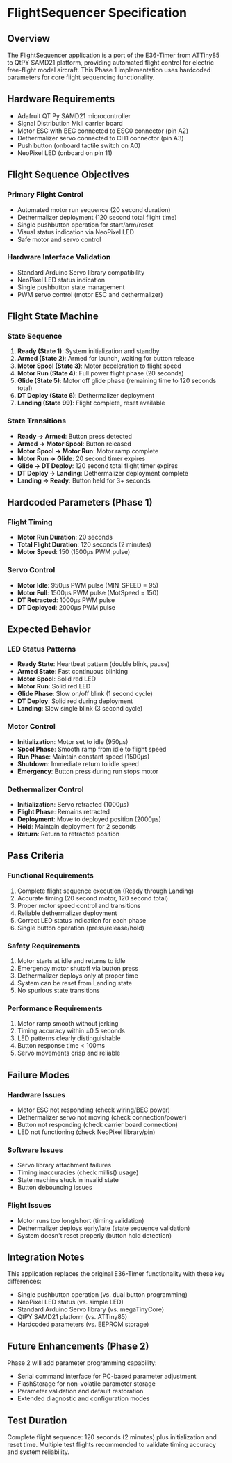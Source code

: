 # FlightSequencer Specification

## Overview

The FlightSequencer application is a port of the E36-Timer from ATTiny85 to QtPY SAMD21 platform, providing automated flight control for electric free-flight model aircraft. This Phase 1 implementation uses hardcoded parameters for core flight sequencing functionality.

## Hardware Requirements

- Adafruit QT Py SAMD21 microcontroller
- Signal Distribution MkII carrier board
- Motor ESC with BEC connected to ESC0 connector (pin A2)
- Dethermalizer servo connected to CH1 connector (pin A3)
- Push button (onboard tactile switch on A0)
- NeoPixel LED (onboard on pin 11)

## Flight Sequence Objectives

### Primary Flight Control
- Automated motor run sequence (20 second duration)
- Dethermalizer deployment (120 second total flight time)
- Single pushbutton operation for start/arm/reset
- Visual status indication via NeoPixel LED
- Safe motor and servo control

### Hardware Interface Validation
- Standard Arduino Servo library compatibility
- NeoPixel LED status indication
- Single pushbutton state management
- PWM servo control (motor ESC and dethermalizer)

## Flight State Machine

### State Sequence
1. **Ready (State 1)**: System initialization and standby
2. **Armed (State 2)**: Armed for launch, waiting for button release
3. **Motor Spool (State 3)**: Motor acceleration to flight speed
4. **Motor Run (State 4)**: Full power flight phase (20 seconds)
5. **Glide (State 5)**: Motor off glide phase (remaining time to 120 seconds total)
6. **DT Deploy (State 6)**: Dethermalizer deployment
7. **Landing (State 99)**: Flight complete, reset available

### State Transitions
- **Ready → Armed**: Button press detected
- **Armed → Motor Spool**: Button released
- **Motor Spool → Motor Run**: Motor ramp complete
- **Motor Run → Glide**: 20 second timer expires
- **Glide → DT Deploy**: 120 second total flight timer expires
- **DT Deploy → Landing**: Dethermalizer deployment complete
- **Landing → Ready**: Button held for 3+ seconds

## Hardcoded Parameters (Phase 1)

### Flight Timing
- **Motor Run Duration**: 20 seconds
- **Total Flight Duration**: 120 seconds (2 minutes)
- **Motor Speed**: 150 (1500µs PWM pulse)

### Servo Control
- **Motor Idle**: 950µs PWM pulse (MIN_SPEED = 95)
- **Motor Full**: 1500µs PWM pulse (MotSpeed = 150)
- **DT Retracted**: 1000µs PWM pulse
- **DT Deployed**: 2000µs PWM pulse

## Expected Behavior

### LED Status Patterns
- **Ready State**: Heartbeat pattern (double blink, pause)
- **Armed State**: Fast continuous blinking
- **Motor Spool**: Solid red LED
- **Motor Run**: Solid red LED
- **Glide Phase**: Slow on/off blink (1 second cycle)
- **DT Deploy**: Solid red during deployment
- **Landing**: Slow single blink (3 second cycle)

### Motor Control
- **Initialization**: Motor set to idle (950µs)
- **Spool Phase**: Smooth ramp from idle to flight speed
- **Run Phase**: Maintain constant speed (1500µs)
- **Shutdown**: Immediate return to idle speed
- **Emergency**: Button press during run stops motor

### Dethermalizer Control
- **Initialization**: Servo retracted (1000µs)
- **Flight Phase**: Remains retracted
- **Deployment**: Move to deployed position (2000µs)
- **Hold**: Maintain deployment for 2 seconds
- **Return**: Return to retracted position

## Pass Criteria

### Functional Requirements
1. Complete flight sequence execution (Ready through Landing)
2. Accurate timing (20 second motor, 120 second total)
3. Proper motor speed control and transitions
4. Reliable dethermalizer deployment
5. Correct LED status indication for each phase
6. Single button operation (press/release/hold)

### Safety Requirements
1. Motor starts at idle and returns to idle
2. Emergency motor shutoff via button press
3. Dethermalizer deploys only at proper time
4. System can be reset from Landing state
5. No spurious state transitions

### Performance Requirements
1. Motor ramp smooth without jerking
2. Timing accuracy within ±0.5 seconds
3. LED patterns clearly distinguishable
4. Button response time < 100ms
5. Servo movements crisp and reliable

## Failure Modes

### Hardware Issues
- Motor ESC not responding (check wiring/BEC power)
- Dethermalizer servo not moving (check connection/power)
- Button not responding (check carrier board connection)
- LED not functioning (check NeoPixel library/pin)

### Software Issues
- Servo library attachment failures
- Timing inaccuracies (check millis() usage)
- State machine stuck in invalid state
- Button debouncing issues

### Flight Issues
- Motor runs too long/short (timing validation)
- Dethermalizer deploys early/late (state sequence validation)
- System doesn't reset properly (button hold detection)

## Integration Notes

This application replaces the original E36-Timer functionality with these key differences:
- Single pushbutton operation (vs. dual button programming)
- NeoPixel LED status (vs. simple LED)
- Standard Arduino Servo library (vs. megaTinyCore)
- QtPY SAMD21 platform (vs. ATTiny85)
- Hardcoded parameters (vs. EEPROM storage)

## Future Enhancements (Phase 2)

Phase 2 will add parameter programming capability:
- Serial command interface for PC-based parameter adjustment
- FlashStorage for non-volatile parameter storage
- Parameter validation and default restoration
- Extended diagnostic and configuration modes

## Test Duration

Complete flight sequence: 120 seconds (2 minutes) plus initialization and reset time. Multiple test flights recommended to validate timing accuracy and system reliability.